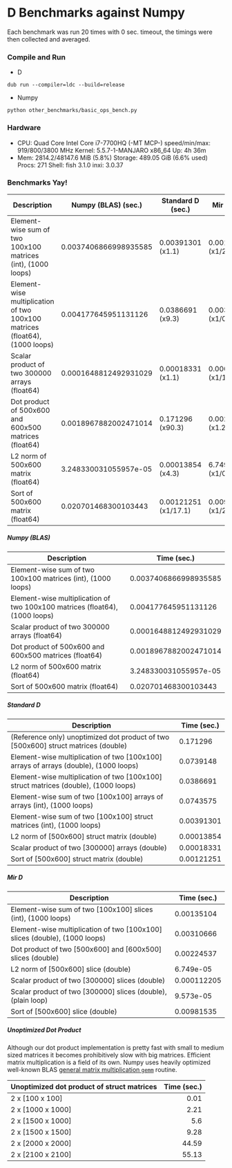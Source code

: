 # D Benchmarks against Numpy
Each benchmark was run 20 times with 0 sec. timeout, the timings were then collected and averaged.

### Compile and Run

- D
```
dub run --compiler=ldc --build=release
```

- Numpy
```
python other_benchmarks/basic_ops_bench.py 
```

### Hardware

 * CPU: Quad Core Intel Core i7-7700HQ (-MT MCP-) speed/min/max: 919/800/3800 MHz Kernel: 5.5.7-1-MANJARO x86_64 Up: 4h 36m 
 * Mem: 2814.2/48147.6 MiB (5.8%) Storage: 489.05 GiB (6.6% used) Procs: 271 Shell: fish 3.1.0 inxi: 3.0.37 

### Benchmarks Yay!

| Description                                                                 | Numpy (BLAS) (sec.)   | Standard D (sec.)    | Mir D (sec.)         |
| --------------------------------------------------------------------------- | --------------------- | -------------------- | -------------------- |
| Element-wise sum of two 100x100 matrices (int), (1000 loops)                | 0.0037406866998935585 | 0.00391301 (x1.1)    | 0.00135104 (x1/2.8)  |
| Element-wise multiplication of two 100x100 matrices (float64), (1000 loops) | 0.004177645951131126  | 0.0386691 (x9.3)     | 0.00310666 (x1/0.7)  |
| Scalar product of two 300000 arrays (float64)                               | 0.0001648812492931029 | 0.00018331 (x1.1)    | 0.000112205 (x1/1.5) |
| Dot product of 500x600 and 600x500 matrices (float64)                       | 0.0018967882002471014 | 0.171296 (x90.3)     | 0.00224537 (x1.2)    |
| L2 norm of 500x600 matrix (float64)                                         | 3.248330031055957e-05 | 0.00013854 (x4.3)    | 6.749e-05 (x1/0.5)   |
| Sort of 500x600 matrix (float64)                                            | 0.020701468300103443  | 0.00121251 (x1/17.1) | 0.00981535 (x1/2.1)  |

##### Numpy (BLAS)

| Description                                                                 | Time (sec.)           |
| --------------------------------------------------------------------------- | --------------------- |
| Element-wise sum of two 100x100 matrices (int), (1000 loops)                | 0.0037406866998935585 |
| Element-wise multiplication of two 100x100 matrices (float64), (1000 loops) | 0.004177645951131126  |
| Scalar product of two 300000 arrays (float64)                               | 0.0001648812492931029 |
| Dot product of 500x600 and 600x500 matrices (float64)                       | 0.0018967882002471014 |
| L2 norm of 500x600 matrix (float64)                                         | 3.248330031055957e-05 |
| Sort of 500x600 matrix (float64)                                            | 0.020701468300103443  |

##### Standard D

| Description                                                                          | Time (sec.) |
| ------------------------------------------------------------------------------------ | ----------- |
| (Reference only) unoptimized dot product of two [500x600] struct matrices (double)   | 0.171296    |
| Element-wise multiplication of two [100x100] arrays of arrays (double), (1000 loops) | 0.0739148   |
| Element-wise multiplication of two [100x100] struct matrices (double), (1000 loops)  | 0.0386691   |
| Element-wise sum of two [100x100] arrays of arrays (int), (1000 loops)               | 0.0743575   |
| Element-wise sum of two [100x100] struct matrices (int), (1000 loops)                | 0.00391301  |
| L2 norm of [500x600] struct matrix (double)                                          | 0.00013854  |
| Scalar product of two [300000] arrays (double)                                       | 0.00018331  |
| Sort of [500x600] struct matrix (double)                                             | 0.00121251  |


##### Mir D

| Description                                                                | Time (sec.) |
| -------------------------------------------------------------------------- | ----------- |
| Element-wise sum of two [100x100] slices (int), (1000 loops)               | 0.00135104  |
| Element-wise multiplication of two [100x100] slices (double), (1000 loops) | 0.00310666  |
| Dot product of two [500x600] and [600x500] slices (double)                 | 0.00224537  |
| L2 norm of [500x600] slice (double)                                        | 6.749e-05   |
| Scalar product of two [300000] slices (double)                             | 0.000112205 |
| Scalar product of two [300000] slices (double), (plain loop)               | 9.573e-05   |
| Sort of [500x600] slice (double)                                           | 0.00981535  |

##### Unoptimized Dot Product
Although our dot product implementation is pretty fast with small to medium sized matrices it becomes prohibitively slow with big matrices.
Efficient matrix multiplication is a field of its own.
Numpy uses heavily optimized well-known BLAS [general matrix multiplication `gemm`](https://software.intel.com/en-us/mkl-developer-reference-fortran-gemm) routine.

| Unoptimized dot product of struct matrices | Time (sec.) |
| ------------------------------------------ | ----------: |
| 2 x [100 x 100]                            |        0.01 |
| 2 x [1000 x 1000]                          |        2.21 |
| 2 x [1500 x 1000]                          |         5.6 |
| 2 x [1500 x 1500]                          |        9.28 |
| 2 x [2000 x 2000]                          |       44.59 |
| 2 x [2100 x 2100]                          |       55.13 |
